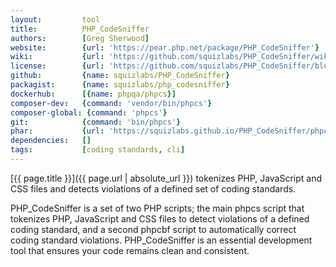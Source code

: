 ```yaml
---
layout:         tool
title:          PHP_CodeSniffer
authors:        [Greg Sherwood]
website:        {url: 'https://pear.php.net/package/PHP_CodeSniffer'}
wiki:           {url: 'https://github.com/squizlabs/PHP_CodeSniffer/wiki'}
license:        {url: 'https://github.com/squizlabs/PHP_CodeSniffer/blob/master/licence.txt', label: 'BSD 3-clause "New" or "Revised" License'}
github:         {name: squizlabs/PHP_CodeSniffer}
packagist:      {name: squizlabs/php_codesniffer}               
dockerhub:      [{name: phpqa/phpcs}]     
composer-dev:   {command: 'vendor/bin/phpcs'}  
composer-global: {command: 'phpcs'} 
git:            {command: 'bin/phpcs'}
phar:           {url: 'https://squizlabs.github.io/PHP_CodeSniffer/phpcs.phar'}
dependencies:   []
tags:           [coding standards, cli] 
---
```


[{{ page.title }}]({{ page.url | absolute_url }}) tokenizes PHP, JavaScript and CSS files and detects violations of a defined set of coding standards.

<!--more-->

PHP_CodeSniffer is a set of two PHP scripts; the main phpcs script that tokenizes PHP, JavaScript and CSS files
to detect violations of a defined coding standard, and a second phpcbf script to automatically correct coding standard violations.
PHP_CodeSniffer is an essential development tool that ensures your code remains clean and consistent.
